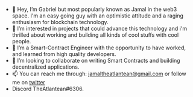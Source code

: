- 👋 Hey, I’m Gabriel but most popularly known as Jamal in the web3 space. I'm an easy going guy with an optimistic attitude and a raging enthusiasm for blockchain technology. 
- 👀 I’m interested in projects that could advance this technology and i'm thrilled about working and building all kinds of cool stuffs with cool people.
- 🌱 I’m a Smart-Contract Engineer with the opportunity to have worked, and learned from high quality developers.
- 💞️ I’m looking to collaborate on writing Smart Contracts and building decentralized applications.
- 📫 You can reach me through: jamaltheatlantean@gmail.com or follow me on [twitter](https://twitter.com/ThatAtlantean)
-   Discord TheAtlantean#6306.

<!---
jamaltheatlantean/jamaltheatlantean is a ✨ special ✨ repository because its `README.md` (this file) appears on your GitHub profile.
You can click the Preview link to take a look at your changes.
--->
